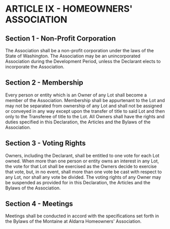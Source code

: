# ARTICLE IX - HOMEOWNERS' ASSOCIATION

## Section 1 - Non-Profit Corporation

The Association shall be a non-profit
corporation under the laws of the State of Washington. The Association may be an
unincorporated Association during the Development Period, unless the Declarant elects to
incorporate the Association.

## Section 2 - Membership

Every person or entity which is an Owner of any Lot
shall become a member of the Association. Membership shall be appurtenant to the Lot and
may not be separated from ownership of any Lot and shall not be assigned or conveyed in
any way except upon the transfer of title to said Lot and then only to the Transferee of title to
the Lot. All Owners shall have the rights and duties specified in this Declaration, the Articles
and the Bylaws of the Association.

## Section 3 - Voting Rights

Owners, including the Declarant, shall be entitled to
one vote for each Lot owned. When more than one person or entity owns an interest in any
Lot, the vote for that Lot shall be exercised as the Owners decide to exercise that vote, but,
in no event, shall more than one vote be cast with respect to any Lot, nor shall any vote be
divided. The voting rights of any Owner may be suspended as provided for in this
Declaration, the Articles and the Bylaws of the Association.

## Section 4 - Meetings

Meetings shall be conducted in accord with the
specifications set forth in the Bylaws of the Montaine at Aldarra Homeowners' Association.
